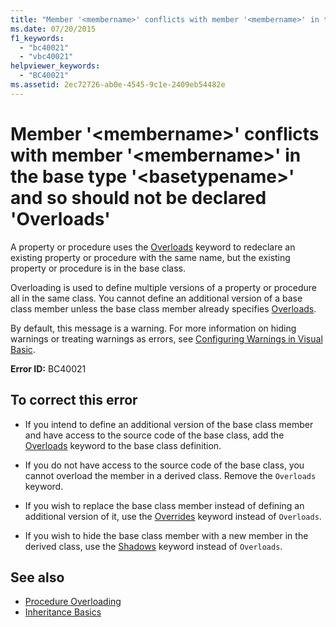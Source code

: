 ```yaml
---
title: "Member '<membername>' conflicts with member '<membername>' in the base type '<basetypename>' and so should not be declared 'Overloads'"
ms.date: 07/20/2015
f1_keywords: 
  - "bc40021"
  - "vbc40021"
helpviewer_keywords: 
  - "BC40021"
ms.assetid: 2ec72726-ab0e-4545-9c1e-2409eb54482e
---
```

# Member '\<membername>' conflicts with member '\<membername>' in the base type '\<basetypename>' and so should not be declared 'Overloads'
A property or procedure uses the [Overloads](../language-reference/modifiers/overloads.md) keyword to redeclare an existing property or procedure with the same name, but the existing property or procedure is in the base class.  
  
 Overloading is used to define multiple versions of a property or procedure all in the same class. You cannot define an additional version of a base class member unless the base class member already specifies [Overloads](../language-reference/modifiers/overloads.md).  
  
 By default, this message is a warning. For more information on hiding warnings or treating warnings as errors, see [Configuring Warnings in Visual Basic](/visualstudio/ide/configuring-warnings-in-visual-basic).  
  
 **Error ID:** BC40021  
  
## To correct this error  
  
- If you intend to define an additional version of the base class member and have access to the source code of the base class, add the [Overloads](../language-reference/modifiers/overloads.md) keyword to the base class definition.  
  
- If you do not have access to the source code of the base class, you cannot overload the member in a derived class. Remove the `Overloads` keyword.  
  
- If you wish to replace the base class member instead of defining an additional version of it, use the [Overrides](../language-reference/modifiers/overrides.md) keyword instead of `Overloads`.  
  
- If you wish to hide the base class member with a new member in the derived class, use the [Shadows](../language-reference/modifiers/shadows.md) keyword instead of `Overloads`.  
  
## See also

- [Procedure Overloading](../programming-guide/language-features/procedures/procedure-overloading.md)
- [Inheritance Basics](../programming-guide/language-features/objects-and-classes/inheritance-basics.md)
